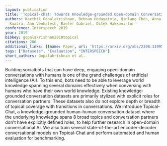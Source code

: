 ```yaml
---
layout: publication
title: 'Topical-chat: Towards Knowledge-grounded Open-domain Conversations'
authors: Karthik Gopalakrishnan, Behnam Hedayatnia, Qinlang Chen, Anna Gottardi, Sanjeev
  Kwatra, Anu Venkatesh, Raefer Gabriel, Dilek Hakkani-tur
conference: Interspeech 2019
year: 2019
bibkey: gopalakrishnan2019topical
citations: 206
additional_links: [{name: Paper, url: 'https://arxiv.org/abs/2308.11995'}]
tags: ["Datasets", "Evaluation", "INTERSPEECH"]
short_authors: Gopalakrishnan et al.
---
```

Building socialbots that can have deep, engaging open-domain conversations
with humans is one of the grand challenges of artificial intelligence (AI). To
this end, bots need to be able to leverage world knowledge spanning several
domains effectively when conversing with humans who have their own world
knowledge. Existing knowledge-grounded conversation datasets are primarily
stylized with explicit roles for conversation partners. These datasets also do
not explore depth or breadth of topical coverage with transitions in
conversations. We introduce Topical-Chat, a knowledge-grounded human-human
conversation dataset where the underlying knowledge spans 8 broad topics and
conversation partners don't have explicitly defined roles, to help further
research in open-domain conversational AI. We also train several
state-of-the-art encoder-decoder conversational models on Topical-Chat and
perform automated and human evaluation for benchmarking.